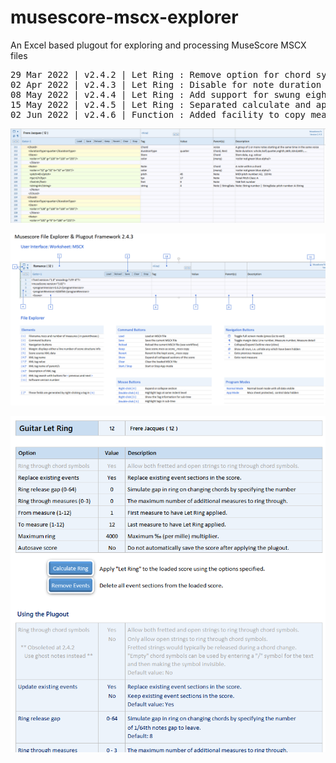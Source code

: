 # musescore-mscx-explorer
An Excel based plugout for exploring and processing MuseScore MSCX files
<pre>
29 Mar 2022 | v2.4.2 | Let Ring : Remove option for chord symbol stopping ring - use ghost notes
02 Apr 2022 | v2.4.3 | Let Ring : Disable for note duration greater than crotchet
08 May 2022 | v2.4.4 | Let Ring : Add support for swung eighth notes via a parameter
15 May 2022 | v2.4.5 | Let Ring : Separated calculate and apply phases to allow manual editing
02 Jun 2022 | v2.4.6 | Function : Added facility to copy measures and all their elements
</pre>

![01](https://github.com/yonah-ag/musescore-mscx-explorer/blob/main/images/MuseFx01.png)

![02](https://github.com/yonah-ag/musescore-mscx-explorer/blob/main/images/MuseFx02.png)

![03](https://github.com/yonah-ag/musescore-mscx-explorer/blob/main/images/MuseFx03.png)
